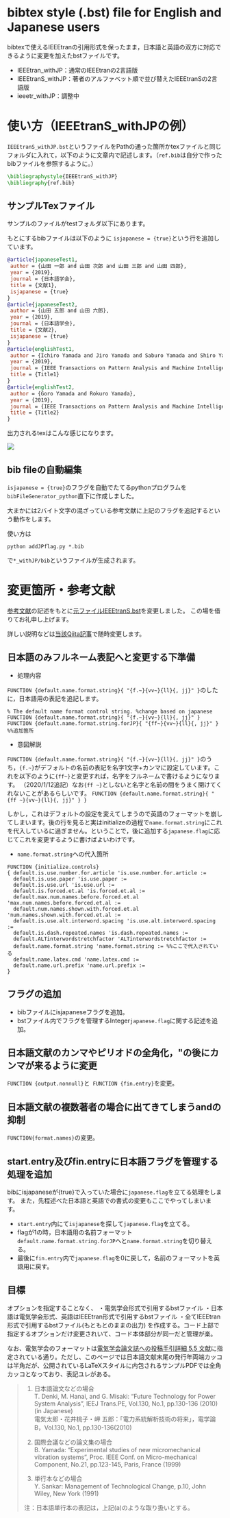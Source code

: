 # bibtex style (.bst) file for English and Japanese users
bibtexで使えるIEEEtranの引用形式を保ったまま，日本語と英語の双方に対応できるように変更を加えたbstファイルです。

- IEEEtran_withJP：通常のIEEEtranの2言語版
- IEEEtranS_withJP：著者のアルファベット順で並び替えたIEEEtranSの2言語版
- ieeetr_withJP：調整中

# 使い方（IEEEtranS_withJPの例）

`IEEEtranS_withJP.bst`というファイルをPathの通った箇所かtexファイルと同じフォルダに入れて，以下のように文章内で記述します。（`ref.bib`は自分で作ったbibファイルを参照するように。）

```tex
\bibliographystyle{IEEEtranS_withJP}
\bibliography{ref.bib}
```

## サンプルTexファイル
サンプルのファイルがtestフォルダ以下にあります。

もとにするbibファイルは以下のように `isjapanese = {true}`という行を追加しています。


```bib
@article{japaneseTest1,
 author = {山田 一郎 and 山田 次郎 and 山田 三郎 and 山田 四郎},
 year = {2019},
 journal = {日本語学会},
 title = {文献1},
 isjapanese = {true}
}
@article{japaneseTest2,
 author = {山田 五郎 and 山田 六郎},
 year = {2019},
 journal = {日本語学会},
 title = {文献2},
 isjapanese = {true}
}
@article{englishTest1,
 author = {Ichiro Yamada and Jiro Yamada and Saburo Yamada and Shiro Yamada},
 year = {2019},
 journal = {IEEE Transactions on Pattern Analysis and Machine Intelligence},
 title = {Title1}
}
@article{englishTest2,
 author = {Goro Yamada and Rokuro Yamada},
 year = {2019},
 journal = {IEEE Transactions on Pattern Analysis and Machine Intelligence},
 title = {Title2}
}
```


出力されるtexはこんな感じになります。

![](images/results.png)

## bib fileの自動編集
`isjapanese = {true}`のフラグを自動でたてるpythonプログラムを`bibFileGenerator_python`直下に作成しました。

大まかには2バイト文字の混ざっている参考文献に上記のフラグを追記するという動作をします。

使い方は

```
python addJPflag.py *.bib
```

で`*_withJP/bib`というファイルが生成されます。


# 変更箇所・参考文献
[参考文献](https://qiita.com/HexagramNM/items/3ad757a9f5ee5d15e363#_reference-2be0cc9a71381591bb17)の記述をもとに[元ファイルIEEEtranS.bst](http://tug.ctan.org/tex-archive/macros/latex/contrib/IEEEtran/bibtex/IEEEtranS.bst)を変更しました。
この場を借りてお礼申し上げます。

詳しい説明などは[当該Qiita記事](https://qiita.com/ossyaritoori/items/7574ab2f3f9b9e8e1836)で随時変更します。

## 日本語のみフルネーム表記へと変更する下準備
- 処理内容

`FUNCTION {default.name.format.string}{ "{f.~}{vv~}{ll}{, jj}" }`のしたに，日本語用の表記を追記します。

```
% The default name format control string. %change based on japanese
FUNCTION {default.name.format.string}{ "{f.~}{vv~}{ll}{, jj}" }
FUNCTION {default.name.format.string.forJP}{ "{ff~}{vv~}{ll}{, jj}" } %%追加箇所
```

- 意図解説

`FUNCTION {default.name.format.string}{ "{f.~}{vv~}{ll}{, jj}" }`のうち，`{f.~}`がデフォルトの名前の表記を名字1文字+カンマに設定しています。これを以下のように`{ff~}`と変更すれば，名字をフルネームで書けるようになります。
（2020/1/12追記）なお`{ff ~}`としないと名字と名前の間をうまく開けてくれないことがあるらしいです。
`FUNCTION {default.name.format.string}{ "{ff ~}{vv~}{ll}{, jj}" } }`


しかし，これはデフォルトの設定を変えてしまうので英語のフォーマットを崩してしまいます。後の行を見ると実はinitializeの過程で`name.format.string`にこれを代入しているに過ぎません。ということで，後に追加する`japanese.flag`に応じてこれを変更するように書けばよいわけです。

- `name.format.string`への代入箇所

```bst
FUNCTION {initialize.controls}
{ default.is.use.number.for.article 'is.use.number.for.article :=
  default.is.use.paper 'is.use.paper :=
  default.is.use.url 'is.use.url :=
  default.is.forced.et.al 'is.forced.et.al :=
  default.max.num.names.before.forced.et.al 'max.num.names.before.forced.et.al :=
  default.num.names.shown.with.forced.et.al 'num.names.shown.with.forced.et.al :=
  default.is.use.alt.interword.spacing 'is.use.alt.interword.spacing :=
  default.is.dash.repeated.names 'is.dash.repeated.names :=
  default.ALTinterwordstretchfactor 'ALTinterwordstretchfactor :=
  default.name.format.string 'name.format.string := %%ここで代入されている
  default.name.latex.cmd 'name.latex.cmd :=
  default.name.url.prefix 'name.url.prefix :=
}
```






## フラグの追加

- bibファイルにisjapaneseフラグを追加。
- bstファイル内でフラグを管理するInteger`japanese.flag`に関する記述を追加。



## 日本語文献のカンマやピリオドの全角化，"の後にカンマが来るように変更
`FUNCTION {output.nonnull}`と` FUNCTION {fin.entry}`を変更。


## 日本語文献の複数著者の場合に出てきてしまうandの抑制
`FUNCTION{format.names}`の変更。

## start.entry及びfin.entryに日本語フラグを管理する処理を追加
bibにisjapaneseが{true}で入っていた場合に`japanese.flag`を立てる処理をします。
また，先程述べた日本語と英語での書式の変更もここでやってしまいます。


- `start.entry`内にて`isjapanese`を探して`japanese.flag`を立てる。
- flagが1の時，日本語用の名前フォーマット`default.name.format.string.forJP`へと`name.format.string`を切り替える。
- 最後に`fin.entry`内で`japanese.flag`を0に戻して，名前のフォーマットを英語用に戻す。

## 目標

オプションを指定することなく、
・電気学会形式で引用するbstファイル
・日本語は電気学会形式、英語はIEEEtran形式で引用するbstファイル
・全てIEEEtran形式で引用するbstファイル(もともとのままの出力)
を作成する。コード上部で指定するオプションだけ変更されいて、コード本体部分が同一だと管理が楽。

なお、電気学会のフォーマットは[電気学会論文誌への投稿手引詳細 5.5 文献](https://www.iee.jp/pub/contribution_guide/detail/#2-5-5)に指定されている通り。ただし、このページでは日本語文献末尾の発行年両端カッコは半角だが、公開されているLaTeXスタイルに内包されるサンプルPDFでは全角カッコとなっており、表記ユレがある。


> 1.	日本語論文などの場合  
> T. Denki, M. Hanai, and G. Misaki: “Future Technology for Power System Analysis”, IEEJ Trans.PE, Vol.130, No.1, pp.130-136 (2010) (in Japanese)  
> 電気太郎・花井桃子・岬 五郎：「電力系統解析技術の将来」，電学論B，Vol.130, No.1, pp.130-136(2010)
>
> 1.	国際会議などの論文集の場合  
> B. Yamada: “Experimental studies of new micromechanical vibration systems”, Proc. IEEE Conf. on Micro-mechanical Component, No.21, pp.123-145, Paris, France (1999)
>
> 1.	単行本などの場合  
>Y. Sankar: Management of Technological Change, p.10, John Wiley, New York (1991)
>
> 注：日本語単行本の表記は，上記(a)のような取り扱いとする。
